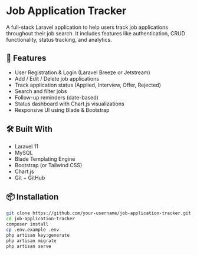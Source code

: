 # Job Application Tracker

A full-stack Laravel application to help users track job applications throughout their job search. It includes features like authentication, CRUD functionality, status tracking, and analytics.

## 🚀 Features

- User Registration & Login (Laravel Breeze or Jetstream)
- Add / Edit / Delete job applications
- Track application status (Applied, Interview, Offer, Rejected)
- Search and filter jobs
- Follow-up reminders (date-based)
- Status dashboard with Chart.js visualizations
- Responsive UI using Blade & Bootstrap

## 🛠️ Built With

- Laravel 11
- MySQL
- Blade Templating Engine
- Bootstrap (or Tailwind CSS)
- Chart.js
- Git + GitHub

## 📦 Installation

```bash
git clone https://github.com/your-username/job-application-tracker.git
cd job-application-tracker
composer install
cp .env.example .env
php artisan key:generate
php artisan migrate
php artisan serve
